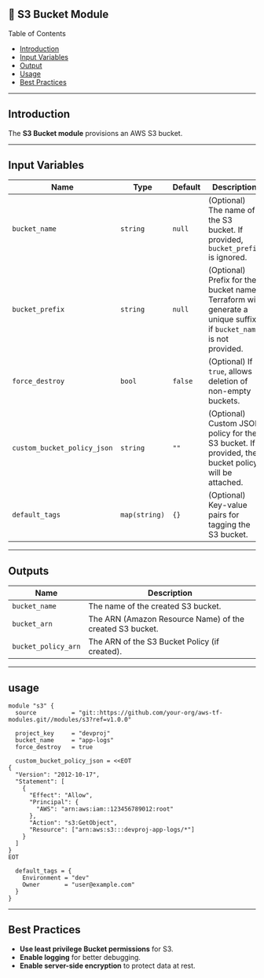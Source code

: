 ## **📌 S3 Bucket Module**

Table of Contents

- [Introduction](#introduction)
- [Input Variables](#input-variables)
- [Output](#outputs)
- [Usage](#usage)
- [Best Practices](#best-practices)

---

## **Introduction**
The **S3 Bucket module** provisions an AWS S3 bucket.

---
## **Input Variables**
| Name                        | Type          | Default | Description                                                                                                      |
|-----------------------------|---------------|---------|------------------------------------------------------------------------------------------------------------------|
| `bucket_name`               | `string`      | `null`  | (Optional) The name of the S3 bucket. If provided, `bucket_prefix` is ignored.                                   |
| `bucket_prefix`             | `string`      | `null`  | (Optional) Prefix for the bucket name. Terraform will generate a unique suffix if `bucket_name` is not provided. |
| `force_destroy`             | `bool`        | `false` | (Optional) If `true`, allows deletion of non-empty buckets.                                                      |
| `custom_bucket_policy_json` | `string`      | `""`    | (Optional) Custom JSON policy for the S3 bucket. If provided, the bucket policy will be attached.                |
| `default_tags`              | `map(string)` | `{}`    | (Optional) Key-value pairs for tagging the S3 bucket.                                                            |

---

## **Outputs**
| Name                | Description                                              |
|---------------------|----------------------------------------------------------|
| `bucket_name`       | The name of the created S3 bucket.                       |
| `bucket_arn`        | The ARN (Amazon Resource Name) of the created S3 bucket. |
| `bucket_policy_arn` | The ARN of the S3 Bucket Policy (if created).            |

---

## **usage**
```hcl
module "s3" {
  source          = "git::https://github.com/your-org/aws-tf-modules.git//modules/s3?ref=v1.0.0"

  project_key     = "devproj"
  bucket_name     = "app-logs"
  force_destroy   = true

  custom_bucket_policy_json = <<EOT
{
  "Version": "2012-10-17",
  "Statement": [
    {
      "Effect": "Allow",
      "Principal": {
        "AWS": "arn:aws:iam::123456789012:root"
      },
      "Action": "s3:GetObject",
      "Resource": ["arn:aws:s3:::devproj-app-logs/*"]
    }
  ]
}
EOT

  default_tags = {
    Environment = "dev"
    Owner       = "user@example.com"
  }
}
```

---
## **Best Practices**
- **Use least privilege Bucket permissions** for S3.
- **Enable logging** for better debugging.
- **Enable server-side encryption** to protect data at rest.
